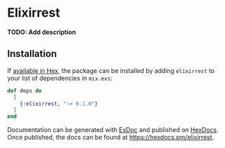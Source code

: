 # Elixirrest

**TODO: Add description**

## Installation

If [available in Hex](https://hex.pm/docs/publish), the package can be installed
by adding `elixirrest` to your list of dependencies in `mix.exs`:

```elixir
def deps do
  [
    {:elixirrest, "~> 0.1.0"}
  ]
end
```

Documentation can be generated with [ExDoc](https://github.com/elixir-lang/ex_doc)
and published on [HexDocs](https://hexdocs.pm). Once published, the docs can
be found at <https://hexdocs.pm/elixirrest>.

